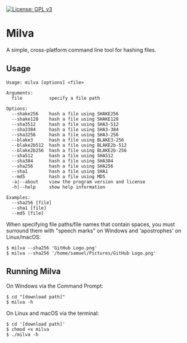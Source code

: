 [![License: GPL v3](https://img.shields.io/badge/License-GPL%20v3-green.svg)](http://www.gnu.org/licenses/gpl-3.0)
# Milva
A simple, cross-platform command line tool for hashing files.

## Usage
```
Usage: milva [options] <file>

Arguments:
  file          specify a file path

Options:
  --shake256    hash a file using SHAKE256
  --shake128    hash a file using SHAKE128
  --sha3512     hash a file using SHA3-512
  --sha3384     hash a file using SHA3-384
  --sha3256     hash a file using SHA3-256
  --blake3      hash a file using BLAKE3-256
  --blake2b512  hash a file using BLAKE2b-512
  --blake2b256  hash a file using BLAKE2b-256
  --sha512      hash a file using SHA512
  --sha384      hash a file using SHA384
  --sha256      hash a file using SHA256
  --sha1        hash a file using SHA1
  --md5         hash a file using MD5
  -a|--about    view the program version and license
  -h|--help     show help information

Examples:
  --sha256 [file]
  --sha1 [file]
  --md5 [file]
```
When specifying file paths/file names that contain spaces, you must surround them with "speech marks" on Windows and 'apostrophes' on Linux/macOS:
```
$ milva --sha256 'GitHub Logo.png'
$ milva --sha256 '/home/samuel/Pictures/GitHub Logo.png'
```

## Running Milva
On Windows via the Command Prompt:
```
$ cd "[download path]"
$ milva -h
```
On Linux and macOS via the terminal:
```
$ cd '[download path]'
$ chmod +x milva
$ ./milva -h
```
